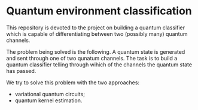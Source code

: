 # Quantum environment classification
This repository is devoted to the project on building a quantum classifier which is capable of differentiating between two (possibly many) quantum channels.

The problem being solved is the following.
A quantum state is generated and sent through one of two qunatum channels.
The task is to build a quantum classifier telling through wihich of the channels the quantum state has passed.

We try to solve this problem with the two approaches:
- variational quantum circuits;
- quantum kernel estimation.
